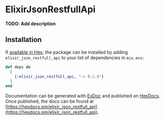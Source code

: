 # ElixirJsonRestfullApi

**TODO: Add description**

## Installation

If [available in Hex](https://hex.pm/docs/publish), the package can be installed
by adding `elixir_json_restfull_api` to your list of dependencies in `mix.exs`:

```elixir
def deps do
  [
    {:elixir_json_restfull_api, "~> 0.1.0"}
  ]
end
```

Documentation can be generated with [ExDoc](https://github.com/elixir-lang/ex_doc)
and published on [HexDocs](https://hexdocs.pm). Once published, the docs can
be found at [https://hexdocs.pm/elixir_json_restfull_api](https://hexdocs.pm/elixir_json_restfull_api).

